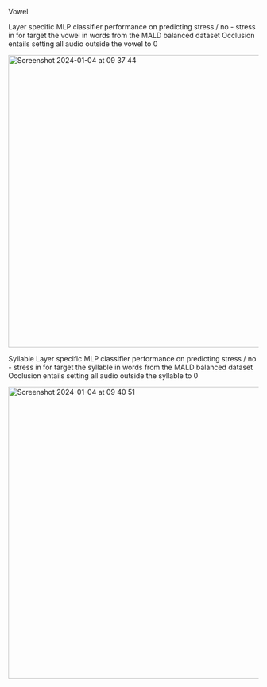 
Vowel

Layer specific MLP classifier performance on predicting stress / no - stress in for target the vowel in words from the MALD balanced dataset
Occlusion entails setting all audio outside the vowel to 0

<img width="588" alt="Screenshot 2024-01-04 at 09 37 44" src="https://github.com/martijnbentum/E2ELD-cautious-fiesta/assets/19554953/43f7288f-5e93-43fb-90c6-d0a62402142e">



Syllable
Layer specific MLP classifier performance on predicting stress / no - stress in for target the syllable in words from the MALD balanced dataset
Occlusion entails setting all audio outside the syllable to 0

<img width="587" alt="Screenshot 2024-01-04 at 09 40 51" src="https://github.com/martijnbentum/E2ELD-cautious-fiesta/assets/19554953/d9d86662-1444-49a8-9bdc-11e2f2f4c89d">
